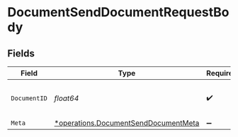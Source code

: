 # DocumentSendDocumentRequestBody


## Fields

| Field                                                                                       | Type                                                                                        | Required                                                                                    | Description                                                                                 |
| ------------------------------------------------------------------------------------------- | ------------------------------------------------------------------------------------------- | ------------------------------------------------------------------------------------------- | ------------------------------------------------------------------------------------------- |
| `DocumentID`                                                                                | *float64*                                                                                   | :heavy_check_mark:                                                                          | The ID of the document to send.                                                             |
| `Meta`                                                                                      | [*operations.DocumentSendDocumentMeta](../../models/operations/documentsenddocumentmeta.md) | :heavy_minus_sign:                                                                          | N/A                                                                                         |